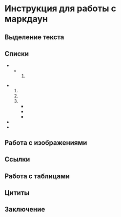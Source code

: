 # Инструкция для работы с маркдаун

## Выделение текста

## Списки
* - 1.

- 1.
    2.
    3.  *

        *
        *
-

-

## Работа с изображениями

## Ссылки

## Работа с таблицами

## Цититы

## Заключение